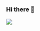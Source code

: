 ### Hi there 👋

<img src="https://img.shields.io/badge/spring-CC6699?style=for-the-badge&logo=#6DB33F&logoColor=white">
